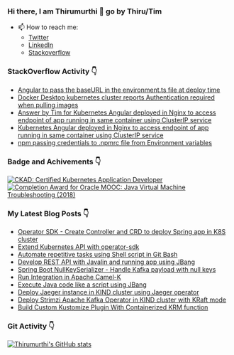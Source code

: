 ### Hi there, I am Thirumurthi 👋 go by Thiru/Tim

- 📫 How to reach me: 
  - [Twitter](https://twitter.com/sthirumurthi)
  - [LinkedIn](https://www.linkedin.com/in/thirumurthis/)
  - [Stackoverflow](https://stackoverflow.com/users/3192775/tim)

### StackOverflow Activity 👇
<!-- STACKOVERFLOW:START -->
- [Angular to pass the baseURL in the environment.ts file at deploy time](https://stackoverflow.com/questions/76830135/angular-to-pass-the-baseurl-in-the-environment-ts-file-at-deploy-time)
- [Docker Desktop kubernetes cluster reports Authentication required when pulling images](https://stackoverflow.com/questions/76776049/docker-desktop-kubernetes-cluster-reports-authentication-required-when-pulling-i)
- [Answer by Tim for Kubernetes Angular deployed in Nginx to access endpoint of app running in same container using ClusterIP service](https://stackoverflow.com/questions/76191881/kubernetes-angular-deployed-in-nginx-to-access-endpoint-of-app-running-in-same-c/76230700#76230700)
- [Kubernetes Angular deployed in Nginx to access endpoint of app running in same container using ClusterIP service](https://stackoverflow.com/questions/76191881/kubernetes-angular-deployed-in-nginx-to-access-endpoint-of-app-running-in-same-c)
- [npm passing credentials to .npmrc file from Environment variables](https://stackoverflow.com/questions/75550113/npm-passing-credentials-to-npmrc-file-from-environment-variables)
<!-- STACKOVERFLOW:END -->

### Badge and Achivements 👇
<!--START_SECTION:badges-->
[![CKAD: Certified Kubernetes Application Developer](https://images.credly.com/size/110x110/images/f88d800c-5261-45c6-9515-0458e31c3e16/ckad_from_cncfsite.png)](http://www.credly.com/badges/7164445a-41e5-4412-9ed3-d29cbe65f536 "CKAD: Certified Kubernetes Application Developer")
[![Completion Award for Oracle MOOC: Java Virtual Machine Troubleshooting (2018)](https://images.credly.com/size/110x110/images/005a363c-b0a4-4f8a-85a3-64eafb7ad690/jvm.png)](http://www.credly.com/badges/cc359454-dbbb-410f-9b8a-2cf0f15dfe9d "Completion Award for Oracle MOOC: Java Virtual Machine Troubleshooting (2018)")
<!--END_SECTION:badges-->

### My Latest Blog Posts 👇
<!-- HASHNODE_BLOG:START -->
- [Operator SDK - Create Controller and CRD to deploy Spring app in K8S cluster](https://thirumurthi.hashnode.dev/operator-sdk-create-controller-and-crd-to-deploy-spring-app-in-k8s-cluster-clli4ehww00090al20gwg4bv5)
- [Extend Kubernetes API with operator-sdk](https://thirumurthi.hashnode.dev/extend-kubernetes-api-with-operator-sdk-clko8oeq7000009jh3nb33tmj)
- [Automate repetitive tasks using Shell script in Git Bash](https://thirumurthi.hashnode.dev/automate-repetitive-tasks-using-shell-script-in-git-bash-cliql01jj000b09l7aq5m0c76)
- [Develop REST API with Javalin and running app using JBang](https://thirumurthi.hashnode.dev/develop-rest-api-with-javalin-and-running-app-using-jbang-cli5k51iy00050ampgpljaw3j)
- [Spring Boot NullKeySerializer - Handle Kafka payload with null keys](https://thirumurthi.hashnode.dev/spring-boot-nullkeyserializer-handle-kafka-payload-with-null-keys-clfq8mv8o000008l6fg8gdqhg)
- [Run Integration in Apache Camel-K](https://thirumurthi.hashnode.dev/run-integration-in-apache-camel-k-cldwogm2i000508kz34cv2nat)
- [Execute Java code like a script using JBang](https://thirumurthi.hashnode.dev/execute-java-code-like-a-script-using-jbang-cldh2vwnz000409l7ghbj8hmj)
- [Deploy Jaeger instance in KIND cluster using Jaeger operator](https://thirumurthi.hashnode.dev/deploy-jaeger-instance-in-kind-cluster-using-jaeger-operator-clcr9ds1r000008mn39z04m73)
- [Deploy Strimzi Apache Kafka Operator in KIND cluster with KRaft mode](https://thirumurthi.hashnode.dev/deploy-strimzi-apache-kafka-operator-in-kind-cluster-with-kraft-mode-clb7ntrbg000008jlgu6mbf0a)
- [Build Custom Kustomize Plugin With Containerized KRM function](https://thirumurthi.hashnode.dev/build-custom-kustomize-plugin-with-containerized-krm-function-clayj4v1n000208l47xilhn1p)
<!-- HASHNODE_BLOG:END -->

### Git Activity 👇

[![Thirumurthi's GitHub stats](https://github-readme-stats.vercel.app/api?username=thirumurthis&show_icons=true&theme=radical)](https://github.com/anuraghazra/github-readme-stats)


<!--
**thirumurthis/thirumurthis** is a ✨ _special_ ✨ repository because its `README.md` (this file) appears on your GitHub profile.

Here are some ideas to get you started:

- 🔭 I’m currently working on ...
- 🌱 I’m currently learning ...
- 👯 I’m looking to collaborate on ...
- 🤔 I’m looking for help with ...
- 💬 Ask me about ...
- 📫 How to reach me: ...
- 😄 Pronouns: ...
- ⚡ Fun fact: ...
-->
